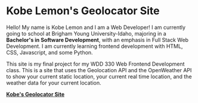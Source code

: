 # Kobe Lemon's Geolocator Site

Hello! My name is Kobe Lemon and I am a Web Developer! I am currently going to school at Brigham Young University-Idaho, majoring in a **Bachelor's in Software Development**, with an emphasis in Full Stack Web Development. I am currently learning frontend development with HTML, CSS, Javascript, and some Python.

This site is my final project for my WDD 330 Web Frontend Development class. This is a site that uses the Geolocation API and the OpenWeather API to show your current static location, your current real time location, and the weather data for your current location.

**[Kobe's Geolocator Site](https://kobelemon.github.io/geolocator-app/)**
